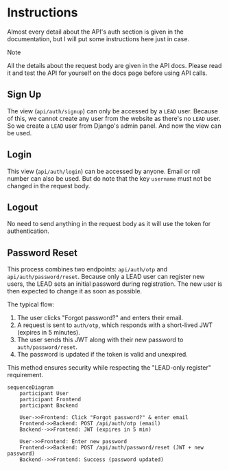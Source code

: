 # Instructions

Almost every detail about the API's auth section is given in the documentation, but I will put some instructions here just in case.

> [!NOTE]
> All the details about the request body are given in the API docs. Please read it and test the API for yourself on the docs page before using API calls.

## Sign Up

The view (`api/auth/signup`) can only be accessed by a `LEAD` user. Because of this, we cannot create any user from the website as there's no `LEAD` user. So we create a `LEAD` user from Django's admin 
panel. And now the view can be used.

## Login

This view (`api/auth/login`) can be accessed by anyone. Email or roll number can also be used. But do note that the key `username` must not be changed in the request body.

## Logout

No need to send anything in the request body as it will use the token for authentication.

## Password Reset

This process combines two endpoints: `api/auth/otp` and `api/auth/password/reset`.
Because only a LEAD user can register new users, the LEAD sets an initial password during registration. The new user is then expected to change it as soon as possible.

The typical flow:

1. The user clicks "Forgot password?" and enters their email.
2. A request is sent to `auth/otp`, which responds with a short-lived JWT (expires in 5 minutes).
3. The user sends this JWT along with their new password to `auth/password/reset`.
4. The password is updated if the token is valid and unexpired.

This method ensures security while respecting the "LEAD-only register" requirement. 

```mermaid
sequenceDiagram
    participant User
    participant Frontend
    participant Backend

    User->>Frontend: Click "Forgot password?" & enter email
    Frontend->>Backend: POST /api/auth/otp (email)
    Backend-->>Frontend: JWT (expires in 5 min)
    
    User->>Frontend: Enter new password
    Frontend->>Backend: POST /api/auth/password/reset (JWT + new password)
    Backend-->>Frontend: Success (password updated)
```
